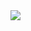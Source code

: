 <img src="https://capsule-render.vercel.app/api?type=transparent&color=purple&height=300&section=header&text=Welcome%20aaa&fontSize=90" />
